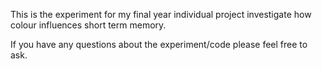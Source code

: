 This is the experiment for my final year individual project investigate how colour influences short term memory.

If you have any questions about the experiment/code please feel free to ask.